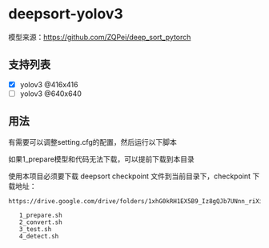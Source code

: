 # deepsort-yolov3

模型来源：https://github.com/ZQPei/deep_sort_pytorch

## 支持列表
- [x] yolov3 @416x416
- [ ] yolov3 @640x640

## 用法

有需要可以调整setting.cfg的配置，然后运行以下脚本

如果1_prepare模型和代码无法下载，可以提前下载到本目录

使用本项目必须要下载 deepsort checkpoint 文件到当前目录下，checkpoint 下载地址：

```
https://drive.google.com/drive/folders/1xhG0kRH1EX5B9_Iz8gQJb7UNnn_riXi6
```

```shell
   1_prepare.sh
   2_convert.sh
   3_test.sh
   4_detect.sh
```
